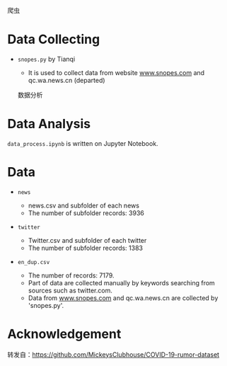 爬虫
# Data Collecting  
- `snopes.py` by Tianqi
  - It is used to collect data from website www.snopes.com and qc.wa.news.cn (departed)
  
  
  数据分析
# Data Analysis  
`data_process.ipynb` is written on Jupyter Notebook.  


# Data
- `news` 
  - news.csv and subfolder of each news
  - The number of subfolder records: 3936   

- `twitter` 
  - Twitter.csv and subfolder of each twitter
  - The number of subfolder records: 1383  

- `en_dup.csv` 
  - The number of records: 7179.   
  - Part of data are collected manually by keywords searching from sources such as twitter.com.  
  - Data from www.snopes.com and qc.wa.news.cn are collected by 'snopes.py'.  

  
  
# Acknowledgement
转发自：https://github.com/MickeysClubhouse/COVID-19-rumor-dataset
